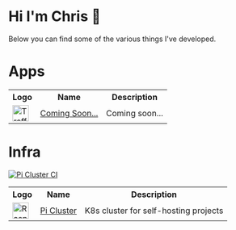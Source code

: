 # Hi I'm Chris 👋

Below you can find some of the various things I've developed.

# Apps

<table>
    <tr>
        <th>Logo</th>
        <th>Name</th>
        <th>Description</th>
    </tr>
    <tr>
        <td><img alt="Traffic Cone" width="32" src="https://upload.wikimedia.org/wikipedia/commons/e/e6/VLC_Icon.svg"></td>
        <td><a href="https://github.com/baumac/baumac/blob/main/">Coming Soon...</a></td>
        <td>Coming soon...</td>
    </tr>
</table>

# Infra
[![Pi Cluster CI](https://github.com/baumac/baumac/actions/workflows/pi-cluster.yaml/badge.svg)](https://github.com/baumac/baumac/actions/workflows/pi-cluster.yaml)
<table>
    <tr>
        <th>Logo</th>
        <th>Name</th>
        <th>Description</th>
    </tr>
    <tr>
        <td><img alt="Raspberry Pi" width="32" src="https://www.raspberrypi.com/app/uploads/2021/10/cropped-Raspberry-Pi-Favicon-100x100-1-300x300.png"></td>
        <td><a href="https://github.com/baumac/baumac/blob/main/infra/pi-cluster/README.md">Pi Cluster</a></td>
        <td>K8s cluster for self-hosting projects</td>
    </tr>
</table>
